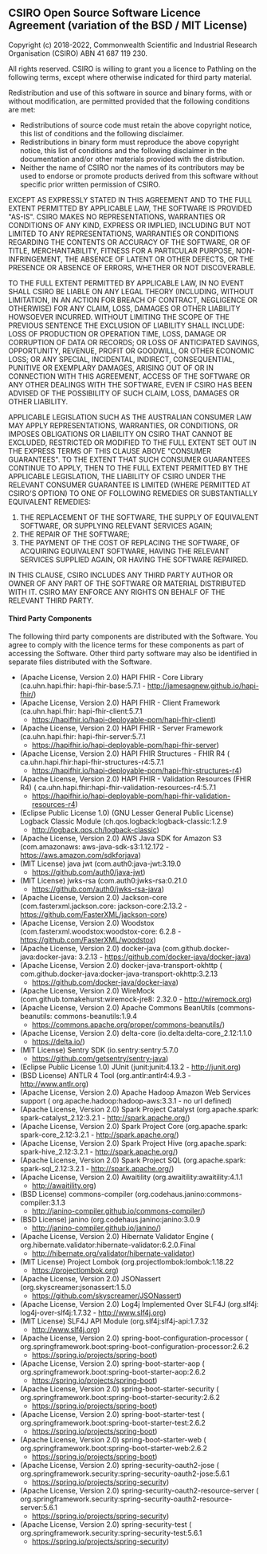 ## CSIRO Open Source Software Licence Agreement (variation of the BSD / MIT License)

Copyright (c) 2018-2022, Commonwealth Scientific and Industrial Research
Organisation (CSIRO) ABN 41 687 119 230.

All rights reserved. CSIRO is willing to grant you a licence to Pathling on the
following terms, except where otherwise indicated for third party material.

Redistribution and use of this software in source and binary forms, with or
without modification, are permitted provided that the following conditions are
met:

* Redistributions of source code must retain the above copyright notice, this
list of conditions and the following disclaimer.
* Redistributions in binary form must reproduce the above copyright notice, this
list of conditions and the following disclaimer in the documentation and/or
other materials provided with the distribution.
* Neither the name of CSIRO nor the names of its contributors may be used to
endorse or promote products derived from this software without specific prior
written permission of CSIRO.

EXCEPT AS EXPRESSLY STATED IN THIS AGREEMENT AND TO THE FULL EXTENT PERMITTED BY
APPLICABLE LAW, THE SOFTWARE IS PROVIDED "AS-IS". CSIRO MAKES NO
REPRESENTATIONS, WARRANTIES OR CONDITIONS OF ANY KIND, EXPRESS OR IMPLIED,
INCLUDING BUT NOT LIMITED TO ANY REPRESENTATIONS, WARRANTIES OR CONDITIONS
REGARDING THE CONTENTS OR ACCURACY OF THE SOFTWARE, OR OF TITLE,
MERCHANTABILITY, FITNESS FOR A PARTICULAR PURPOSE, NON-INFRINGEMENT, THE ABSENCE
OF LATENT OR OTHER DEFECTS, OR THE PRESENCE OR ABSENCE OF ERRORS, WHETHER OR NOT
DISCOVERABLE.

TO THE FULL EXTENT PERMITTED BY APPLICABLE LAW, IN NO EVENT SHALL CSIRO BE
LIABLE ON ANY LEGAL THEORY (INCLUDING, WITHOUT LIMITATION, IN AN ACTION FOR
BREACH OF CONTRACT, NEGLIGENCE OR OTHERWISE) FOR ANY CLAIM, LOSS, DAMAGES OR
OTHER LIABILITY HOWSOEVER INCURRED.  WITHOUT LIMITING THE SCOPE OF THE PREVIOUS
SENTENCE THE EXCLUSION OF LIABILITY SHALL INCLUDE: LOSS OF PRODUCTION OR
OPERATION TIME, LOSS, DAMAGE OR CORRUPTION OF DATA OR RECORDS; OR LOSS OF
ANTICIPATED SAVINGS, OPPORTUNITY, REVENUE, PROFIT OR GOODWILL, OR OTHER ECONOMIC
LOSS; OR ANY SPECIAL, INCIDENTAL, INDIRECT, CONSEQUENTIAL, PUNITIVE OR EXEMPLARY
DAMAGES, ARISING OUT OF OR IN CONNECTION WITH THIS AGREEMENT, ACCESS OF THE
SOFTWARE OR ANY OTHER DEALINGS WITH THE SOFTWARE, EVEN IF CSIRO HAS BEEN ADVISED
OF THE POSSIBILITY OF SUCH CLAIM, LOSS, DAMAGES OR OTHER LIABILITY.

APPLICABLE LEGISLATION SUCH AS THE AUSTRALIAN CONSUMER LAW MAY APPLY
REPRESENTATIONS, WARRANTIES, OR CONDITIONS, OR IMPOSES OBLIGATIONS OR LIABILITY
ON CSIRO THAT CANNOT BE EXCLUDED, RESTRICTED OR MODIFIED TO THE FULL EXTENT SET
OUT IN THE EXPRESS TERMS OF THIS CLAUSE ABOVE "CONSUMER GUARANTEES".  TO THE
EXTENT THAT SUCH CONSUMER GUARANTEES CONTINUE TO APPLY, THEN TO THE FULL EXTENT
PERMITTED BY THE APPLICABLE LEGISLATION, THE LIABILITY OF CSIRO UNDER THE
RELEVANT CONSUMER GUARANTEE IS LIMITED (WHERE PERMITTED AT CSIRO'S OPTION) TO
ONE OF FOLLOWING REMEDIES OR SUBSTANTIALLY EQUIVALENT REMEDIES:

1. THE REPLACEMENT OF THE SOFTWARE, THE SUPPLY OF EQUIVALENT SOFTWARE, OR
   SUPPLYING RELEVANT SERVICES AGAIN;
2. THE REPAIR OF THE SOFTWARE;
3. THE PAYMENT OF THE COST OF REPLACING THE SOFTWARE, OF ACQUIRING EQUIVALENT
   SOFTWARE, HAVING THE RELEVANT SERVICES SUPPLIED AGAIN, OR HAVING THE SOFTWARE
   REPAIRED.

IN THIS CLAUSE, CSIRO INCLUDES ANY THIRD PARTY AUTHOR OR OWNER OF ANY PART OF
THE SOFTWARE OR MATERIAL DISTRIBUTED WITH IT.  CSIRO MAY ENFORCE ANY RIGHTS ON
BEHALF OF THE RELEVANT THIRD PARTY.


#### Third Party Components

The following third party components are distributed with the Software. You
agree to comply with the licence terms for these components as part of
accessing the Software. Other third party software may also be identified in
separate files distributed with the Software.

* (Apache License, Version 2.0) HAPI FHIR - Core Library (ca.uhn.hapi.fhir:
  hapi-fhir-base:5.7.1 - http://jamesagnew.github.io/hapi-fhir/)
* (Apache License, Version 2.0) HAPI FHIR - Client Framework (ca.uhn.hapi.fhir:
  hapi-fhir-client:5.7.1
  - https://hapifhir.io/hapi-deployable-pom/hapi-fhir-client)
* (Apache License, Version 2.0) HAPI FHIR - Server Framework (ca.uhn.hapi.fhir:
  hapi-fhir-server:5.7.1
  - https://hapifhir.io/hapi-deployable-pom/hapi-fhir-server)
* (Apache License, Version 2.0) HAPI FHIR Structures - FHIR R4 (
  ca.uhn.hapi.fhir:hapi-fhir-structures-r4:5.7.1
  - https://hapifhir.io/hapi-deployable-pom/hapi-fhir-structures-r4)
* (Apache License, Version 2.0) HAPI FHIR - Validation Resources (FHIR R4) (
  ca.uhn.hapi.fhir:hapi-fhir-validation-resources-r4:5.7.1
  - https://hapifhir.io/hapi-deployable-pom/hapi-fhir-validation-resources-r4)
* (Eclipse Public License 1.0) (GNU Lesser General Public License) Logback
  Classic Module (ch.qos.logback:logback-classic:1.2.9
  - http://logback.qos.ch/logback-classic)
* (Apache License, Version 2.0) AWS Java SDK for Amazon S3 (com.amazonaws:
  aws-java-sdk-s3:1.12.172 - https://aws.amazon.com/sdkforjava)
* (MIT License) java jwt (com.auth0:java-jwt:3.19.0
  - https://github.com/auth0/java-jwt)
* (MIT License) jwks-rsa (com.auth0:jwks-rsa:0.21.0
  - https://github.com/auth0/jwks-rsa-java)
* (Apache License, Version 2.0) Jackson-core (com.fasterxml.jackson.core:
  jackson-core:2.13.2 - https://github.com/FasterXML/jackson-core)
* (Apache License, Version 2.0) Woodstox (com.fasterxml.woodstox:woodstox-core:
  6.2.8 - https://github.com/FasterXML/woodstox)
* (Apache License, Version 2.0) docker-java (com.github.docker-java:docker-java:
  3.2.13 - https://github.com/docker-java/docker-java)
* (Apache License, Version 2.0) docker-java-transport-okhttp (
  com.github.docker-java:docker-java-transport-okhttp:3.2.13
  - https://github.com/docker-java/docker-java)
* (Apache License, Version 2.0) WireMock (com.github.tomakehurst:wiremock-jre8:
  2.32.0 - http://wiremock.org)
* (Apache License, Version 2.0) Apache Commons BeanUtils (commons-beanutils:
  commons-beanutils:1.9.4
  - https://commons.apache.org/proper/commons-beanutils/)
* (Apache License, Version 2.0) delta-core (io.delta:delta-core_2.12:1.1.0
  - https://delta.io/)
* (MIT License) Sentry SDK (io.sentry:sentry:5.7.0
  - https://github.com/getsentry/sentry-java)
* (Eclipse Public License 1.0) JUnit (junit:junit:4.13.2 - http://junit.org)
* (BSD License) ANTLR 4 Tool (org.antlr:antlr4:4.9.3 - http://www.antlr.org)
* (Apache License, Version 2.0) Apache Hadoop Amazon Web Services support (
  org.apache.hadoop:hadoop-aws:3.3.1 - no url defined)
* (Apache License, Version 2.0) Spark Project Catalyst (org.apache.spark:
  spark-catalyst_2.12:3.2.1 - http://spark.apache.org/)
* (Apache License, Version 2.0) Spark Project Core (org.apache.spark:
  spark-core_2.12:3.2.1 - http://spark.apache.org/)
* (Apache License, Version 2.0) Spark Project Hive (org.apache.spark:
  spark-hive_2.12:3.2.1 - http://spark.apache.org/)
* (Apache License, Version 2.0) Spark Project SQL (org.apache.spark:
  spark-sql_2.12:3.2.1 - http://spark.apache.org/)
* (Apache License, Version 2.0) Awaitility (org.awaitility:awaitility:4.1.1
  - http://awaitility.org)
* (BSD License) commons-compiler (org.codehaus.janino:commons-compiler:3.1.3
  - http://janino-compiler.github.io/commons-compiler/)
* (BSD License) janino (org.codehaus.janino:janino:3.0.9
  - http://janino-compiler.github.io/janino/)
* (Apache License, Version 2.0) Hibernate Validator Engine (
  org.hibernate.validator:hibernate-validator:6.2.0.Final
  - http://hibernate.org/validator/hibernate-validator)
* (MIT License) Project Lombok (org.projectlombok:lombok:1.18.22
  - https://projectlombok.org)
* (Apache License, Version 2.0) JSONassert (org.skyscreamer:jsonassert:1.5.0
  - https://github.com/skyscreamer/JSONassert)
* (Apache License, Version 2.0) Log4j Implemented Over SLF4J (org.slf4j:
  log4j-over-slf4j:1.7.32 - http://www.slf4j.org)
* (MIT License) SLF4J API Module (org.slf4j:slf4j-api:1.7.32
  - http://www.slf4j.org)
* (Apache License, Version 2.0) spring-boot-configuration-processor (
  org.springframework.boot:spring-boot-configuration-processor:2.6.2
  - https://spring.io/projects/spring-boot)
* (Apache License, Version 2.0) spring-boot-starter-aop (
  org.springframework.boot:spring-boot-starter-aop:2.6.2
  - https://spring.io/projects/spring-boot)
* (Apache License, Version 2.0) spring-boot-starter-security (
  org.springframework.boot:spring-boot-starter-security:2.6.2
  - https://spring.io/projects/spring-boot)
* (Apache License, Version 2.0) spring-boot-starter-test (
  org.springframework.boot:spring-boot-starter-test:2.6.2
  - https://spring.io/projects/spring-boot)
* (Apache License, Version 2.0) spring-boot-starter-web (
  org.springframework.boot:spring-boot-starter-web:2.6.2
  - https://spring.io/projects/spring-boot)
* (Apache License, Version 2.0) spring-security-oauth2-jose (
  org.springframework.security:spring-security-oauth2-jose:5.6.1
  - https://spring.io/projects/spring-security)
* (Apache License, Version 2.0) spring-security-oauth2-resource-server (
  org.springframework.security:spring-security-oauth2-resource-server:5.6.1
  - https://spring.io/projects/spring-security)
* (Apache License, Version 2.0) spring-security-test (
  org.springframework.security:spring-security-test:5.6.1
  - https://spring.io/projects/spring-security)
